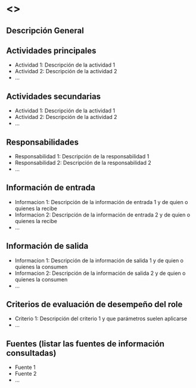 # <<Nombre del rol>>

## Descripción General
<!-- Describir de manera muy general el rol -->

## Actividades principales
<!-- Listar las actividades principales -->
- Actividad 1: Descripción de la actividad 1
- Actividad 2: Descripción de la actividad 2
- ...

## Actividades secundarias
<!-- Listar las actividades secundarias -->
- Actividad 1: Descripción de la actividad 1
- Actividad 2: Descripción de la actividad 2
- ...

## Responsabilidades

<!-- Listar las responsabilidades -->
- Responsabilidad 1: Descripción de la responsabilidad 1
- Responsabilidad 2: Descripción de la responsabilidad 2
- ...

## Información de entrada
<!-- Listar la información que recibe y por parte de quien -->
- Informacion 1: Descripción de la información de entrada 1 y de quien o quienes la recibe
- Informacion 2: Descripción de la información de entrada 2 y de quien o quienes la recibe
- ...

## Información de salida
<!-- Listar la información que genera y quienes la consumen o requieren -->
- Informacion 1: Descripción de la información de salida 1 y de quien o quienes la consumen
- Informacion 2: Descripción de la información de salida 2 y de quien o quienes la consumen
- ...
## Criterios de evaluación de desempeño del role

<!-- Listar las métricas que se le suelen atribuir al rol para medir su desempeño -->
- Criterio 1: Descripción del criterio 1 y que parámetros suelen aplicarse
- ...

## Fuentes (listar las fuentes de información consultadas)
- Fuente 1
- Fuente 2
- ...
